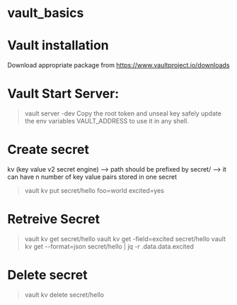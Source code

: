 # vault_basics

# Vault installation
  Download appropriate package from https://www.vaultproject.io/downloads
  
# Vault Start Server:
  > vault server -dev
  > Copy the root token and unseal key safely
  > update the env variables VAULT_ADDRESS to use it in any shell.

# Create secret
kv (key value v2 secret engine) --> path should be prefixed by secret/ --> it can have n number of key value pairs stored in one secret
  >  vault kv put secret/hello foo=world excited=yes

# Retreive Secret
  > vault kv get secret/hello
  >  vault kv get -field=excited secret/hello
  >  vault kv get --format=json secret/hello | jq -r .data.data.excited

# Delete secret
  > vault kv delete secret/hello
